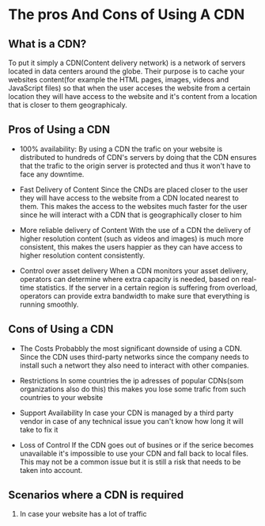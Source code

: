 # The pros And Cons of Using A CDN

## What is a CDN?

To put it simply a CDN(Content delivery network) is a network of servers located in data centers around the globe. Their purpose is to cache your websites content(for example the HTML pages, images, videos and JavaScript files) so that when the user acceses the website from a certain location they will have access to the website and it's content from a location that is closer to them geographicaly.

## Pros of Using a CDN

- 100% availability:
By using a CDN the trafic on your website is distributed to hundreds of CDN's servers by doing that the CDN ensures that the trafic to the origin server is protected and thus it won't have to face any downtime.

- Fast Delivery of Content
Since the CNDs are placed closer to the user they will have access to the website from a CDN located nearest to them. This makes the access to the websites much faster for the user since he will interact with a CDN that is geographically closer to him

- More reliable delivery of Content
With the use of a CDN the delivery of higher resolution content (such as videos and images) is much more consistent, this makes the users happier as they can have access to higher resolution content consistently.

- Control over asset delivery
When a CDN monitors your asset delivery, operators can determine where extra capacity is needed, based on real-time statistics. If the server in a certain region is suffering from overload, operators can provide extra bandwidth to make sure that everything is running smoothly.

## Cons of Using a CDN

- The Costs
Probabbly the most significant downside of using a CDN. Since the CDN uses third-party networks since the company needs to install such a networt they also need to interact with other companies.

- Restrictions
In some countries the ip adresses of popular CDNs(som organizations also do this) this makes you lose some trafic from such countries to your website

- Support Availability
In case your CDN is managed by a third party vendor in case of any technical issue you can't know how long it will take to fix it

- Loss of Control
If the CDN goes out of busines or if the serice becomes unavailable it's impossible to use your CDN and fall back to local files. This may not be a common issue but it is still a risk that needs to be taken into account.

## Scenarios where a CDN is required
1. In case your website has a lot of traffic 